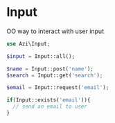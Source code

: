 # Input
OO way to interact with user input

```php
use Azi\Input;

$input = Input::all();

$name = Input::post('name');
$search = Input::get('search');

$email = Input::request('email'); 

if(Input::exists('email')){
  // send an email to user
}
```
